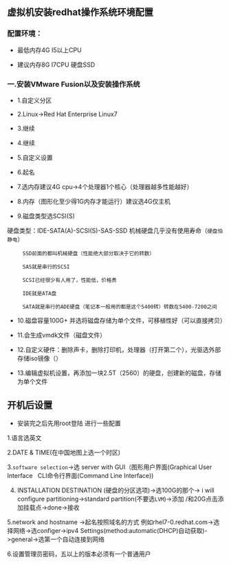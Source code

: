 ## 虚拟机安装redhat操作系统环境配置

### 配置环境：

* 最低内存4G I5以上CPU

* 建议内存8G I7CPU 硬盘SSD

### 一.安装VMware Fusion以及安装操作系统

* 1.自定义分区

* 2.Linux->Red Hat Enterprise Linux7

* 3.继续

* 4.继续

* 5.自定义设置

* 6.起名

* 7.选内存建议4G cpu->4个处理器1个核心（处理器越多性能越好）

* 8.内存（图形化至少得1G内存才能运行）建议选4G仅主机

* 9.磁盘类型选SCSI(S)

 硬盘类型：IDE-SATA(A)-SCSI(S)-SAS-SSD 机械硬盘几乎没有使用寿命（`硬盘怕静电`）

         SSD前面的都叫机械硬盘（性能绝大部分取决于它的转数）

         SAS就是串行的SCSI

         SCSI已经很少有人用了，性能低，价格贵

         IDE就是ATA盘

         SATA就是串行的ADE硬盘（笔记本一般用的都是这个5400转）转数在5400-7200之间

* 10.磁盘容量100G+ 并选将磁盘存储为单个文件，可移植性好（可以直接拷贝）

* 11.会生成vmdk文件（磁盘文件）

* 12.自定义硬件：删除声卡，删除打印机，处理器（打开第二个），光驱选外部存储iso镜像（）

* 13.编辑虚拟机设置，再添加一块2.5T（2560）的硬盘，创建新的磁盘，存储为单个文件
   
 ## 开机后设置
 
 
 * 安装完之后先用root登陆 进行一些配置
 
 1.语言选英文
 
 2.DATE & TIME(在中国地图上选一个时区)
 
 3.`software selection`->选 server with GUI（图形用户界面(Graphical User Interface    CLI命令行界面(Command Line Interface))
 
 4. INSTALLATION DESTINATION (硬盘的分区选项)->选100G的那个-> i will configure partitioning->standard partition(不要选`LVM`)->添加 /和20G点击添加挂载点->done->接收
 
 5.network and hostname ->起名按照域名的方式 例如rhel7-0.redhat.com->选择网络->选configer->ipv4 Settings(method:automatic(DHCP)自动获取)->general->选第一个自动连接到网络
 
 6.设置管理员密码，五以上的版本必须有一个普通用户
 

